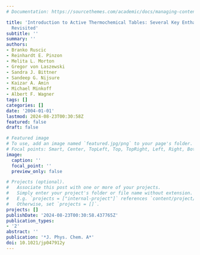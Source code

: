 ```yaml
---
# Documentation: https://sourcethemes.com/academic/docs/managing-content/

title: 'Introduction to Active Thermochemical Tables: Several Key Enthalpies of Formation
  Revisited'
subtitle: ''
summary: ''
authors:
- Branko Ruscic
- Reinhardt E. Pinzon
- Melita L. Morton
- Gregor von Laszewski
- Sandra J. Bittner
- Sandeep G. Nijsure
- Kaizar A. Amin
- Michael Minkoff
- Albert F. Wagner
tags: []
categories: []
date: '2004-01-01'
lastmod: 2024-08-23T00:30:58Z
featured: false
draft: false

# Featured image
# To use, add an image named `featured.jpg/png` to your page's folder.
# Focal points: Smart, Center, TopLeft, Top, TopRight, Left, Right, BottomLeft, Bottom, BottomRight.
image:
  caption: ''
  focal_point: ''
  preview_only: false

# Projects (optional).
#   Associate this post with one or more of your projects.
#   Simply enter your project's folder or file name without extension.
#   E.g. `projects = ["internal-project"]` references `content/project/deep-learning/index.md`.
#   Otherwise, set `projects = []`.
projects: []
publishDate: '2024-08-23T00:30:58.437765Z'
publication_types:
- '2'
abstract: ''
publication: '*J. Phys. Chem. A*'
doi: 10.1021/jp047912y
---
```

